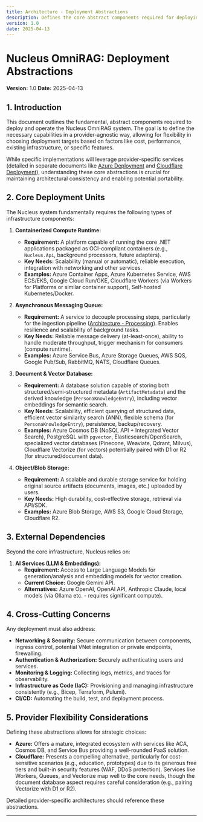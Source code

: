 ```yaml
---
title: Architecture - Deployment Abstractions
description: Defines the core abstract components required for deploying the Nucleus OmniRAG system, independent of specific cloud providers.
version: 1.0
date: 2025-04-13
---
```


# Nucleus OmniRAG: Deployment Abstractions

**Version:** 1.0
**Date:** 2025-04-13

## 1. Introduction

This document outlines the fundamental, abstract components required to deploy and operate the Nucleus OmniRAG system. The goal is to define the necessary capabilities in a provider-agnostic way, allowing for flexibility in choosing deployment targets based on factors like cost, performance, existing infrastructure, or specific features.

While specific implementations will leverage provider-specific services (detailed in separate documents like [Azure Deployment](./ARCHITECTURE_DEPLOYMENT_AZURE.md) and [Cloudflare Deployment](./ARCHITECTURE_DEPLOYMENT_CLOUDFLARE.md)), understanding these core abstractions is crucial for maintaining architectural consistency and enabling potential portability.

## 2. Core Deployment Units

The Nucleus system fundamentally requires the following types of infrastructure components:

1.  **Containerized Compute Runtime:**
    *   **Requirement:** A platform capable of running the core .NET applications packaged as OCI-compliant containers (e.g., `Nucleus.Api`, background processors, future adapters).
    *   **Key Needs:** Scalability (manual or automatic), reliable execution, integration with networking and other services.
    *   **Examples:** Azure Container Apps, Azure Kubernetes Service, AWS ECS/EKS, Google Cloud Run/GKE, Cloudflare Workers (via Workers for Platforms or similar container support), Self-hosted Kubernetes/Docker.

2.  **Asynchronous Messaging Queue:**
    *   **Requirement:** A service to decouple processing steps, particularly for the ingestion pipeline ([Architecture - Processing](../01_ARCHITECTURE_PROCESSING.md)). Enables resilience and scalability of background tasks.
    *   **Key Needs:** Reliable message delivery (at-least-once), ability to handle moderate throughput, trigger mechanism for consumers (compute runtime).
    *   **Examples:** Azure Service Bus, Azure Storage Queues, AWS SQS, Google Pub/Sub, RabbitMQ, NATS, Cloudflare Queues.

3.  **Document & Vector Database:**
    *   **Requirement:** A database solution capable of storing both structured/semi-structured metadata (`ArtifactMetadata`) and the derived knowledge (`PersonaKnowledgeEntry`), including vector embeddings for semantic search.
    *   **Key Needs:** Scalability, efficient querying of structured data, efficient vector similarity search (ANN), flexible schema (for `PersonaKnowledgeEntry`), persistence, backup/recovery.
    *   **Examples:** Azure Cosmos DB (NoSQL API + Integrated Vector Search), PostgreSQL with `pgvector`, Elasticsearch/OpenSearch, specialized vector databases (Pinecone, Weaviate, Qdrant, Milvus), Cloudflare Vectorize (for vectors) potentially paired with D1 or R2 (for structured/document data).

4.  **Object/Blob Storage:**
    *   **Requirement:** A scalable and durable storage service for holding original source artifacts (documents, images, etc.) uploaded by users.
    *   **Key Needs:** High durability, cost-effective storage, retrieval via API/SDK.
    *   **Examples:** Azure Blob Storage, AWS S3, Google Cloud Storage, Cloudflare R2.

## 3. External Dependencies

Beyond the core infrastructure, Nucleus relies on:

1.  **AI Services (LLM & Embeddings):**
    *   **Requirement:** Access to Large Language Models for generation/analysis and embedding models for vector creation.
    *   **Current Choice:** Google Gemini API.
    *   **Alternatives:** Azure OpenAI, OpenAI API, Anthropic Claude, local models (via Ollama etc. - requires significant compute).

## 4. Cross-Cutting Concerns

Any deployment must also address:

*   **Networking & Security:** Secure communication between components, ingress control, potential VNet integration or private endpoints, firewalling.
*   **Authentication & Authorization:** Securely authenticating users and services.
*   **Monitoring & Logging:** Collecting logs, metrics, and traces for observability.
*   **Infrastructure as Code (IaC):** Provisioning and managing infrastructure consistently (e.g., Bicep, Terraform, Pulumi).
*   **CI/CD:** Automating the build, test, and deployment process.

## 5. Provider Flexibility Considerations

Defining these abstractions allows for strategic choices:

*   **Azure:** Offers a mature, integrated ecosystem with services like ACA, Cosmos DB, and Service Bus providing a well-rounded PaaS solution.
*   **Cloudflare:** Presents a compelling alternative, particularly for cost-sensitive scenarios (e.g., education, prototypes) due to its generous free tiers and built-in security features (WAF, DDoS protection). Services like Workers, Queues, and Vectorize map well to the core needs, though the document database aspect requires careful consideration (e.g., pairing Vectorize with D1 or R2).

Detailed provider-specific architectures should reference these abstractions.

---
